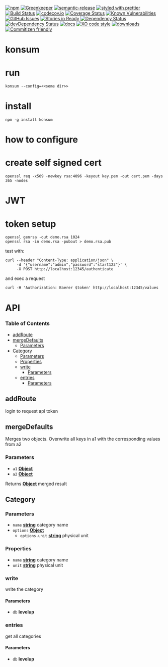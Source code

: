 [![npm](https://img.shields.io/npm/v/konsum.svg)](https://www.npmjs.com/package/konsum)
[![Greenkeeper](https://badges.greenkeeper.io/k0nsti/konsum.svg)](https://greenkeeper.io/)
[![semantic-release](https://img.shields.io/badge/%20%20%F0%9F%93%A6%F0%9F%9A%80-semantic--release-e10079.svg)](https://github.com/k0nsti/konsum)
[![styled with prettier](https://img.shields.io/badge/styled_with-prettier-ff69b4.svg)](https://github.com/prettier/prettier)
[![Build Status](https://secure.travis-ci.org/k0nsti/konsum.png)](http://travis-ci.org/k0nsti/konsum)
[![codecov.io](http://codecov.io/github/k0nsti/konsum/coverage.svg?branch=master)](http://codecov.io/github/k0nsti/konsum?branch=master)
[![Coverage Status](https://coveralls.io/repos/k0nsti/konsum/badge.svg)](https://coveralls.io/r/k0nsti/konsum)
[![Known Vulnerabilities](https://snyk.io/test/github/k0nsti/konsum/badge.svg)](https://snyk.io/test/github/k0nsti/konsum)
[![GitHub Issues](https://img.shields.io/github/issues/k0nsti/konsum.svg?style=flat-square)](https://github.com/k0nsti/konsum/issues)
[![Stories in Ready](https://badge.waffle.io/k0nsti/konsum.svg?label=ready&title=Ready)](http://waffle.io/k0nsti/konsum)
[![Dependency Status](https://david-dm.org/k0nsti/konsum.svg)](https://david-dm.org/k0nsti/konsum)
[![devDependency Status](https://david-dm.org/k0nsti/konsum/dev-status.svg)](https://david-dm.org/k0nsti/konsum#info=devDependencies)
[![docs](http://inch-ci.org/github/k0nsti/konsum.svg?branch=master)](http://inch-ci.org/github/k0nsti/konsum)
[![XO code style](https://img.shields.io/badge/code_style-XO-5ed9c7.svg)](https://github.com/sindresorhus/xo)
[![downloads](http://img.shields.io/npm/dm/konsum.svg?style=flat-square)](https://npmjs.org/package/konsum)
[![Commitizen friendly](https://img.shields.io/badge/commitizen-friendly-brightgreen.svg)](http://commitizen.github.io/cz-cli/)

# konsum

# run

```shell
konsum --config=<<some dir>>
```

# install

```shell
npm -g install konsum
```

# how to configure

# create self signed cert

```shell
openssl req -x509 -newkey rsa:4096 -keyout key.pem -out cert.pem -days 365 -nodes
```

# JWT

# token setup

```shell
openssl genrsa -out demo.rsa 1024
openssl rsa -in demo.rsa -pubout > demo.rsa.pub
```

test with:

```shell
curl --header "Content-Type: application/json" \
     -d '{"username":"admin","password":"start123"}' \
     -X POST http://localhost:12345/authenticate
```

and exec a request

```shell
curl -H 'Authorization: Baerer $token' http://localhost:12345/values
```

# API

<!-- Generated by documentation.js. Update this documentation by updating the source code. -->

### Table of Contents

-   [addRoute](#addroute)
-   [mergeDefaults](#mergedefaults)
    -   [Parameters](#parameters)
-   [Category](#category)
    -   [Parameters](#parameters-1)
    -   [Properties](#properties)
    -   [write](#write)
        -   [Parameters](#parameters-2)
    -   [entries](#entries)
        -   [Parameters](#parameters-3)

## addRoute

login to request api token

## mergeDefaults

Merges two objects.
Overwrite all keys in a1 with the corresponding values from a2

### Parameters

-   `a1` **[Object](https://developer.mozilla.org/docs/Web/JavaScript/Reference/Global_Objects/Object)** 
-   `a2` **[Object](https://developer.mozilla.org/docs/Web/JavaScript/Reference/Global_Objects/Object)** 

Returns **[Object](https://developer.mozilla.org/docs/Web/JavaScript/Reference/Global_Objects/Object)** merged result

## Category

### Parameters

-   `name` **[string](https://developer.mozilla.org/docs/Web/JavaScript/Reference/Global_Objects/String)** category name
-   `options` **[Object](https://developer.mozilla.org/docs/Web/JavaScript/Reference/Global_Objects/Object)** 
    -   `options.unit` **[string](https://developer.mozilla.org/docs/Web/JavaScript/Reference/Global_Objects/String)** physical unit

### Properties

-   `name` **[string](https://developer.mozilla.org/docs/Web/JavaScript/Reference/Global_Objects/String)** category name
-   `unit` **[string](https://developer.mozilla.org/docs/Web/JavaScript/Reference/Global_Objects/String)** physical unit

### write

write the category

#### Parameters

-   `db` **levelup** 

### entries

get all categories

#### Parameters

-   `db` **levelup** 
